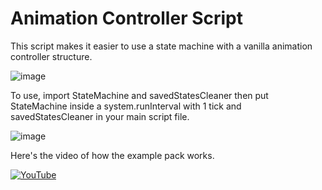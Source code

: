 # Animation Controller Script

This script makes it easier to use a state machine with a vanilla animation controller structure.




![image](https://github.com/user-attachments/assets/01bb7af3-c7e4-490d-895e-9f028d6c4712)


To use, import StateMachine and savedStatesCleaner then put StateMachine inside a system.runInterval with 1 tick and savedStatesCleaner in your main script file.

![image](https://github.com/user-attachments/assets/6176e2a3-a686-4e8e-a617-45a0fe23e906)

Here's the video of how the example pack works.

[![YouTube](http://i.ytimg.com/vi/jDQZ9iBM3j0/hqdefault.jpg)](https://www.youtube.com/watch?v=jDQZ9iBM3j0)
